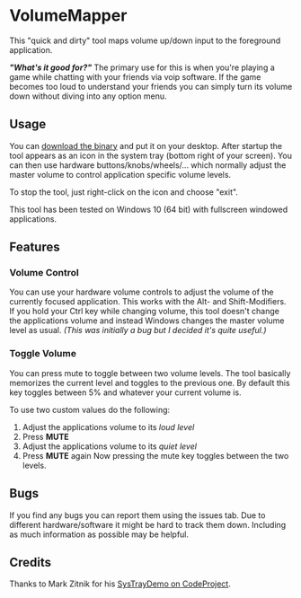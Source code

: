 # VolumeMapper
This "quick and dirty" tool maps volume up/down input to the foreground application.

**_"What's it good for?"_**
The primary use for this is when you're playing a game while chatting with your friends via voip software. If the game becomes too loud to understand your friends you can simply turn its volume down without diving into any option menu.

## Usage
You can [download the binary](https://github.com/seb3sec/VolumeMapper/releases/download/v1.0/VolumeMapper.exe) and put it on your desktop. After startup the tool appears as an icon in the system tray (bottom right of your screen). 
You can then use hardware buttons/knobs/wheels/... which normally adjust the master volume to control application specific volume levels.

To stop the tool, just right-click on the icon and choose "exit".

This tool has been tested on Windows 10 (64 bit) with fullscreen windowed applications. 

## Features

### Volume Control
You can use your hardware volume controls to adjust the volume of the currently focused application. This works with the Alt- and Shift-Modifiers.
If you hold your Ctrl key while changing volume, this tool doesn't change the applications volume and instead Windows changes the master volume level as usual. *(This was initially a bug but I decided it's quite useful.)*

### Toggle Volume
You can press mute to toggle between two volume levels. The tool basically memorizes the current level and toggles to the previous one. By default this key toggles between 5% and whatever your current volume is.

To use two custom values do the following:
1. Adjust the applications volume to its *loud level*
2. Press **MUTE**
3. Adjust the applications volume to its *quiet level*
2. Press **MUTE** again
Now pressing the mute key toggles between the two levels.

## Bugs
If you find any bugs you can report them using the issues tab. Due to different hardware/software it might be hard to track them down. Including as much information as possible may be helpful.

## Credits
Thanks to Mark Zitnik for his [SysTrayDemo on CodeProject](https://www.codeproject.com/Articles/18783/Example-of-a-SysTray-App-in-Win).

